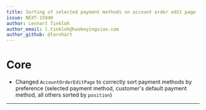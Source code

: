 ```yaml
---
title: Sorting of selected payment methods on account order edit page
issue: NEXT-15940
author: Lennart Tinkloh
author_email: l.tinkloh@haokeyingxiao.com 
author_github: @lernhart
---
```

# Core
*  Changed `AccountOrderEditPage` to correctly sort payment methods by preference (selected payment method, customer's default payment method, all others sorted by `position`)
___
